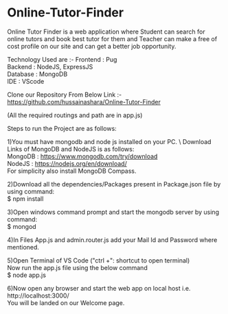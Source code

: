 # Online-Tutor-Finder

Online Tutor Finder is a web application where Student can search for online tutors and book best tutor for them and Teacher can make a free of cost profile on our site and can get a better job opportunity.

Technology Used are :-
Frontend : Pug\
Backend : NodeJS, ExpressJS\
Database : MongoDB\
IDE : VScode

Clone our Repository From Below Link :-
https://github.com/hussainashara/Online-Tutor-Finder

(All the required routings and path are in app.js)

Steps to run the Project are as follows:

1)You must have mongodb and node js installed on your PC. \ 
Download Links of MongoDB and NodeJS is as follows: \
MongoDB : https://www.mongodb.com/try/download \
NodeJS : https://nodejs.org/en/download/ \
For simplicity also install MongoDB Compass.

2)Download all the dependencies/Packages present in Package.json file by using command:\
 $ npm install

3)Open windows command prompt and start the mongodb server by using command:\
 $ mongod 

4)In Files App.js and admin.router.js add your Mail Id and Password where mentioned. 

5)Open Terminal of VS Code ("ctrl +": shortcut to open terminal) \
  Now run the app.js file using the below command \
  $ node app.js 

6)Now open any browser and start the web app on local host i.e.\
   http://localhost:3000/ \
   You will be landed on our Welcome page.
